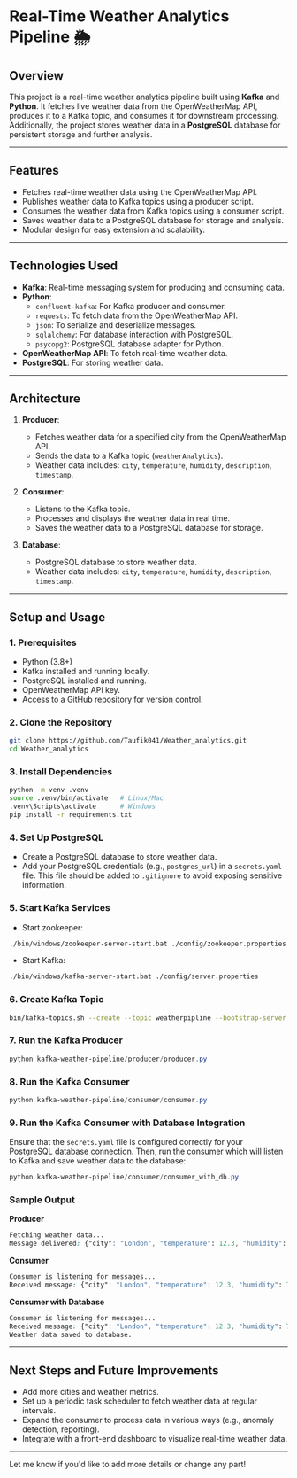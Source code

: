 # Real-Time Weather Analytics Pipeline 🌦️

## **Overview**
This project is a real-time weather analytics pipeline built using **Kafka** and **Python**. It fetches live weather data from the OpenWeatherMap API, produces it to a Kafka topic, and consumes it for downstream processing. Additionally, the project stores weather data in a **PostgreSQL** database for persistent storage and further analysis.

---

## **Features**
- Fetches real-time weather data using the OpenWeatherMap API.
- Publishes weather data to Kafka topics using a producer script.
- Consumes the weather data from Kafka topics using a consumer script.
- Saves weather data to a PostgreSQL database for storage and analysis.
- Modular design for easy extension and scalability.

---

## **Technologies Used**
- **Kafka**: Real-time messaging system for producing and consuming data.
- **Python**:
  - `confluent-kafka`: For Kafka producer and consumer.
  - `requests`: To fetch data from the OpenWeatherMap API.
  - `json`: To serialize and deserialize messages.
  - `sqlalchemy`: For database interaction with PostgreSQL.
  - `psycopg2`: PostgreSQL database adapter for Python.
- **OpenWeatherMap API**: To fetch real-time weather data.
- **PostgreSQL**: For storing weather data.

---

## **Architecture**
1. **Producer**:
   - Fetches weather data for a specified city from the OpenWeatherMap API.
   - Sends the data to a Kafka topic (`weatherAnalytics`).
   - Weather data includes: `city`, `temperature`, `humidity`, `description`, `timestamp`.

2. **Consumer**:
   - Listens to the Kafka topic.
   - Processes and displays the weather data in real time.
   - Saves the weather data to a PostgreSQL database for storage.

3. **Database**:
   - PostgreSQL database to store weather data.
   - Weather data includes: `city`, `temperature`, `humidity`, `description`, `timestamp`.

---

## **Setup and Usage**

### **1. Prerequisites**
- Python (3.8+)
- Kafka installed and running locally.
- PostgreSQL installed and running.
- OpenWeatherMap API key.
- Access to a GitHub repository for version control.

### **2. Clone the Repository**
```bash
git clone https://github.com/Taufik041/Weather_analytics.git
cd Weather_analytics
```

### **3. Install Dependencies**
```bash
python -m venv .venv
source .venv/bin/activate   # Linux/Mac
.venv\Scripts\activate      # Windows
pip install -r requirements.txt
```

### **4. Set Up PostgreSQL**
- Create a PostgreSQL database to store weather data.
- Add your PostgreSQL credentials (e.g., `postgres_url`) in a `secrets.yaml` file. This file should be added to `.gitignore` to avoid exposing sensitive information.

### **5. Start Kafka Services**
- Start zookeeper:
```bash
./bin/windows/zookeeper-server-start.bat ./config/zookeeper.properties
```
- Start Kafka:
```bash
./bin/windows/kafka-server-start.bat ./config/server.properties
```

### **6. Create Kafka Topic**
```bash
bin/kafka-topics.sh --create --topic weatherpipline --bootstrap-server localhost:9092 --partitions 1 --replication-factor 1
```

### **7. Run the Kafka Producer**
```PowerShell
python kafka-weather-pipeline/producer/producer.py
```

### **8. Run the Kafka Consumer**
```PowerShell
python kafka-weather-pipeline/consumer/consumer.py
```

### **9. Run the Kafka Consumer with Database Integration**
Ensure that the `secrets.yaml` file is configured correctly for your PostgreSQL database connection. Then, run the consumer which will listen to Kafka and save weather data to the database:
```PowerShell
python kafka-weather-pipeline/consumer/consumer_with_db.py
```

### **Sample Output**

**Producer**
```css
Fetching weather data...
Message delivered: {"city": "London", "temperature": 12.3, "humidity": 78, "description": "clear sky", "timestamp": 1701112345}
```

**Consumer**
```css
Consumer is listening for messages...
Received message: {"city": "London", "temperature": 12.3, "humidity": 78, "description": "clear sky", "timestamp": 1701112345}
```

**Consumer with Database**
```css
Consumer is listening for messages...
Received message: {"city": "London", "temperature": 12.3, "humidity": 78, "description": "clear sky", "timestamp": 1701112345}
Weather data saved to database.
```

---

## **Next Steps and Future Improvements**
- Add more cities and weather metrics.
- Set up a periodic task scheduler to fetch weather data at regular intervals.
- Expand the consumer to process data in various ways (e.g., anomaly detection, reporting).
- Integrate with a front-end dashboard to visualize real-time weather data.

---

Let me know if you'd like to add more details or change any part!